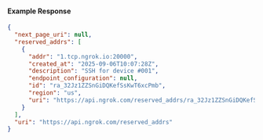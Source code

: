 <!-- Code generated for API Clients. DO NOT EDIT. -->

#### Example Response

```json
{
  "next_page_uri": null,
  "reserved_addrs": [
    {
      "addr": "1.tcp.ngrok.io:20000",
      "created_at": "2025-09-06T10:07:28Z",
      "description": "SSH for device #001",
      "endpoint_configuration": null,
      "id": "ra_32Jz1ZZSnGiDQKefSsKwT6xcPmb",
      "region": "us",
      "uri": "https://api.ngrok.com/reserved_addrs/ra_32Jz1ZZSnGiDQKefSsKwT6xcPmb"
    }
  ],
  "uri": "https://api.ngrok.com/reserved_addrs"
}
```
